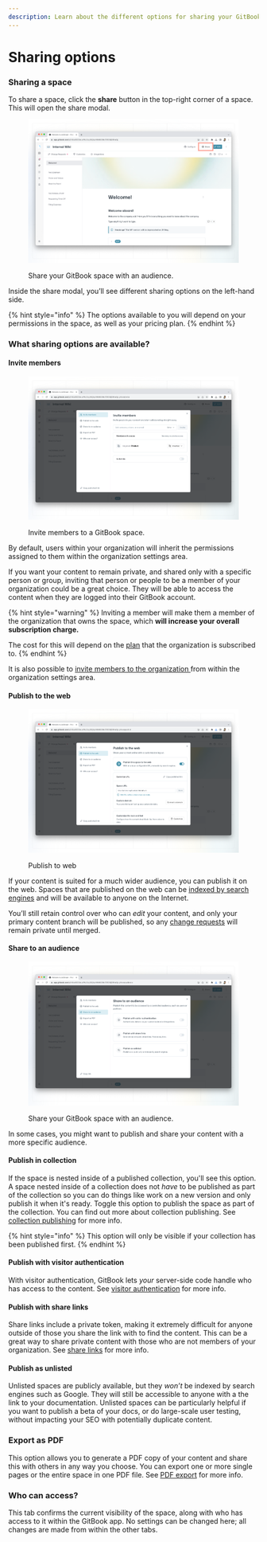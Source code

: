 ```yaml
---
description: Learn about the different options for sharing your GitBook space.
---
```


# Sharing options

### Sharing a space

To share a space, click the **share** button in the top-right corner of a space. This will open the share modal.

<figure><img src="../../.gitbook/assets/share.png" alt=""><figcaption><p>Share your GitBook space with an audience.</p></figcaption></figure>

Inside the share modal, you’ll see different sharing options on the left-hand side.

{% hint style="info" %}
The options available to you will depend on your permissions in the space, as well as your pricing plan.
{% endhint %}

### What sharing options are available?

#### Invite members

<figure><img src="../../.gitbook/assets/invite.png" alt=""><figcaption><p>Invite members to a GitBook space.</p></figcaption></figure>

By default, users within your organization will inherit the permissions assigned to them within the organization settings area.&#x20;

If you want your content to remain private, and shared only with a specific person or group, inviting that person or people to be a member of your organization could be a great choice. They will be able to access the content when they are logged into their GitBook account.

{% hint style="warning" %}
Inviting a member will make them a member of the organization that owns the space, which **will increase your overall subscription charge.**&#x20;

The cost for this will depend on the [plan](../../account-management/plans/) that the organization is subscribed to.
{% endhint %}

It is also possible to [invite members to the organization ](../../account-management/member-management/invite-members-to-your-organization.md)from within the organization settings area.

#### Publish to the web

<figure><img src="../../.gitbook/assets/publish.png" alt=""><figcaption><p>Publish to web</p></figcaption></figure>

If your content is suited for a much wider audience, you can publish it on the web. Spaces that are published on the web can be [indexed by search engines](../seo.md) and will be available to anyone on the Internet.

You’ll still retain control over who can _edit_ your content, and only your primary content branch will be published, so any [change requests](../../content-editor/editor/change-requests.md) will remain private until merged.

#### Share to an audience

<figure><img src="../../.gitbook/assets/share-to-an-audience (1).png" alt=""><figcaption><p>Share your GitBook space with an audience.</p></figcaption></figure>

In some cases, you might want to publish and share your content with a more specific audience.

#### **Publish in collection**

If the space is nested inside of a published collection, you'll see this option. A space nested inside of a collection does not _have_ to be published as part of the collection so you can do things like work on a new version and only publish it when it's ready. Toggle this option to publish the space as part of the collection. You can find out more about collection publishing. See [collection publishing](collection-publishing.md) for more info.

{% hint style="info" %}
This option will only be visible if your collection has been published first.&#x20;
{% endhint %}

#### **Publish with** **visitor authentication**

With visitor authentication, GitBook lets _your_ server-side code handle who has access to the content. See [visitor authentication](visitor-authentication.md) for more info.

#### **Publish with** **share links**

Share links include a private token, making it extremely difficult for anyone outside of those you share the link with to find the content. This can be a great way to share private content with those who are not members of your organization. See [share links](share-links.md) for more info.

#### **Publish as unlisted**

Unlisted spaces are publicly available, but they _won’t_ be indexed by search engines such as Google. They will still be accessible to anyone with a the link to your documentation. Unlisted spaces can be particularly helpful if you want to publish a beta of your docs, or do large-scale user testing, without impacting your SEO with potentially duplicate content.

### Export as PDF

This option allows you to generate a PDF copy of your content and share this with others in any way you choose. You can export one or more single pages or the entire space in one PDF file. See [PDF export](pdf-export.md) for more info.

### Who can access?

This tab confirms the current visibility of the space, along with who has access to it within the GitBook app. No settings can be changed here; all changes are made from within the other tabs.
